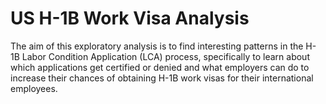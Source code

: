 # US H-1B Work Visa Analysis

The aim of this exploratory analysis is to find interesting patterns in the H-1B Labor Condition Application (LCA) process, specifically to learn about which applications get certified or denied and what employers can do to increase their chances of obtaining H-1B work visas for their international employees.
